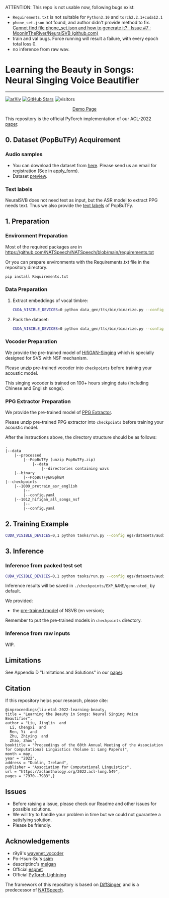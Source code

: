 ATTENTION: This repo is not usable now, following bugs exist:

- `Requirements.txt` is not suitable for `Python3.10` and `torch2.2.1+cuda12.1`
- `phone_set.json` not found, and author didn't provide method to fix. [Cannot find file phone_set.json and how to generate it? · Issue #7 · MoonInTheRiver/NeuralSVB (github.com)](https://github.com/MoonInTheRiver/NeuralSVB/issues/7)
- train and val bugs. Force running will result a failure, with every epoch total loss 0.
- no inference from raw wav.

# Learning the Beauty in Songs: Neural Singing Voice Beautifier

---
[![arXiv](https://img.shields.io/badge/arXiv-Paper-<COLOR>.svg)](https://arxiv.org/abs/2202.13277)
[![GitHub Stars](https://img.shields.io/github/stars/MoonInTheRiver/NeuralSVB)](https://github.com/MoonInTheRiver/NeuralSVB)
![visitors](https://visitor-badge.glitch.me/badge?page_id=moonintheriver/NeuralSVB)

<div align="center">
    <a href="https://neuralsvb.github.io" target="_blank">Demo&nbsp;Page</a>
</div>


This repository is the official PyTorch implementation of our ACL-2022 [paper](https://arxiv.org/abs/2202.13277). 


## 0. Dataset (PopBuTFy) Acquirement
### Audio samples
- You can download the dataset from [here](https://drive.google.com/file/d/1IKFp7y1WeYGrwXgJ0HC3rdPj54WoqIsU/view?usp=sharing). Please send us an email for registration (See in [apply_form](resources/apply_form.md)).
- Dataset [preview](https://github.com/MoonInTheRiver/NeuralSVB/releases/download/pre-release/PopBuTFy-preview.zip).

### Text labels
NeuralSVB does not need text as input, but the ASR model to extract PPG needs text. Thus we also provide the [text labels](https://github.com/MoonInTheRiver/NeuralSVB/releases/download/pre-release/text_labels.zip) of PopBuTFy. 
<!-- We recommend mixing [LibriTTS](https://www.openslr.org/60/) with PopBuTFy to train the ASR model. -->

## 1. Preparation

### Environment Preparation
Most of the required packages are in https://github.com/NATSpeech/NATSpeech/blob/main/requirements.txt

Or you can prepare environments with the Requirements.txt file in the repository directory.
```sh
pip install Requirements.txt
```
### Data Preparation


1. Extract embeddings of vocal timbre:
    ```sh 
    CUDA_VISIBLE_DEVICES=0 python data_gen/tts/bin/binarize.py --config egs/datasets/audio/PopBuTFy/save_emb.yaml
    ```
2. Pack the dataset:
    ```sh 
    CUDA_VISIBLE_DEVICES=0 python data_gen/tts/bin/binarize.py --config egs/datasets/audio/PopBuTFy/para_bin.yaml
    ```


### Vocoder Preparation
We provide the pre-trained model of [HifiGAN-Singing](https://github.com/MoonInTheRiver/NeuralSVB/releases/download/pre-release/1012_hifigan_all_songs_nsf.zip) which is specially designed for SVS with NSF mechanism.

Please unzip pre-trained vocoder into `checkpoints` before training your acoustic model.

This singing vocoder is trained on 100+ hours singing data (including Chinese and English songs). 

### PPG Extractor Preparation
We provide the pre-trained model of [PPG Extractor](https://github.com/MoonInTheRiver/NeuralSVB/releases/download/pre-release/1009_pretrain_asr_english.zip).

Please unzip pre-trained PPG extractor into `checkpoints` before training your acoustic model.


After the instructions above, the directory structure should be as follows:

```
.
|--data
    |--processed
        |--PopBuTFy (unzip PopBuTFy.zip)
            |--data
                |--directories containing wavs
    |--binary
        |--PopBuTFyENSpkEM
|--checkpoints
    |--1009_pretrain_asr_english
        |--
        |--config.yaml
    |--1012_hifigan_all_songs_nsf
        |--
        |--config.yaml
```


## 2. Training Example

```sh
CUDA_VISIBLE_DEVICES=0,1 python tasks/run.py --config egs/datasets/audio/PopBuTFy/vae_global_mle_eng.yaml --exp_name exp_name --reset
```

## 3. Inference
### Inference from packed test set

```sh
CUDA_VISIBLE_DEVICES=0,1 python tasks/run.py --config egs/datasets/audio/PopBuTFy/vae_global_mle_eng.yaml --exp_name exp_name --reset --infer
```
Inference results will be saved in `./checkpoints/EXP_NAME/generated_` by default.

We provided:
 - the [pre-trained model](https://github.com/MoonInTheRiver/NeuralSVB/releases/download/pre-release/1030_vae_mle.zip) of NSVB (en version);

Remember to put the pre-trained models in `checkpoints` directory.

### Inference from raw inputs
WIP.

## Limitations
See Appendix D "Limitations and Solutions" in our [paper](https://aclanthology.org/2022.acl-long.549.pdf).

## Citation
If this repository helps your research, please cite:

    @inproceedings{liu-etal-2022-learning-beauty,
    title = "Learning the Beauty in Songs: Neural Singing Voice Beautifier",
    author = "Liu, Jinglin  and
      Li, Chengxi  and
      Ren, Yi  and
      Zhu, Zhiying  and
      Zhao, Zhou",
    booktitle = "Proceedings of the 60th Annual Meeting of the Association for Computational Linguistics (Volume 1: Long Papers)",
    month = may,
    year = "2022",
    address = "Dublin, Ireland",
    publisher = "Association for Computational Linguistics",
    url = "https://aclanthology.org/2022.acl-long.549",
    pages = "7970--7983",}


## Issues
 - Before raising a issue, please check our Readme and other issues for possible solutions.
 - We will try to handle your problem in time but we could not guarantee a satisfying solution.
 - Please be friendly.

## Acknowledgements
* r9y9's [wavenet_vocoder](https://github.com/r9y9/wavenet_vocoder)
* Po-Hsun-Su's [ssim](https://github.com/Po-Hsun-Su/pytorch-ssim)
* descriptinc's [melgan](https://github.com/descriptinc/melgan-neurips)
* Official [espnet](https://github.com/espnet/espnet)
* Official [PyTorch Lightning](https://github.com/PyTorchLightning/pytorch-lightning)

The framework of this repository is based on [DiffSinger](https://github.com/MoonInTheRiver/DiffSinger), 
and is a predecessor of [NATSpeech](https://github.com/NATSpeech/NATSpeech/). 
